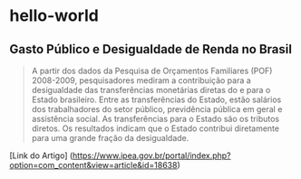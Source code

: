 # hello-world

## Gasto Público e Desigualdade de Renda no Brasil 

>A partir dos dados da Pesquisa de Orçamentos Familiares (POF) 2008-2009, pesquisadores mediram a contribuição
para a desigualdade das transferências monetárias diretas do e para o Estado brasileiro. 
>Entre as transferências do Estado, estão salários dos trabalhadores do setor público, previdência pública em geral e assistência social.
>As transferências para o Estado são os tributos diretos. 
>Os resultados indicam que o Estado contribui diretamente para uma grande fração da desigualdade.

[Link do Artigo] (https://www.ipea.gov.br/portal/index.php?option=com_content&view=article&id=18638)

